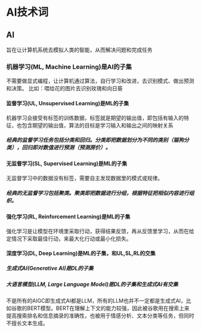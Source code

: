 # AI技术词

## AI
旨在让计算机系统去模拟人类的智能，从而解决问题和完成任务

### 机器学习(ML, Machine Learning)是AI的子集
不需要做显式编程，让计算机通过算法，自行学习和改进，去识别模式、做出预测和决策。
比如：喂给花的图片去识别玫瑰和向日葵

#### 监督学习(UL, Unsupervised Learning)是ML的子集
机器学习会接受有标签的训练数据，标签就是期望的输出值，即包括有输入的特征，也包含期望的输出值，算法的目标是学习输入和输出之间的映射关系
##### 经典的监督学习任务包括分类和回归。分类即把数据划分为不同的类别（猫狗分类），回归即对数值进行预测（预测房价）。

#### 无监督学习(SL, Supervised Learning)是ML的子集
无监督学习中的数据没有标签，需要自主发现数据里的模式或规律。
##### 经典的无监督学习包括聚类。聚类即把数据进行分组，根据特征把相似内容进行组织。

#### 强化学习(RL, Reinforcement Learning)是ML的子集
强化学习是让模型在环境里采取行动，获得结果反馈，再从反馈里学习，从而在给定情况下采取最佳行动，来最大化行动或最小化损失。

#### 深度学习(DL, Deep Learning)是ML的子集，和UL,SL,RL的交集

##### 生成式AI(Generative AI)是DL的子集
##### 大语言模型(LLM, Large Language Model)是DL的子集和生成式AI有交集
不是所有的AIGC即生成式AI都是LLM，所有的LLM也并不一定都是生成式AI，比如谷歌的BERT模型。BERT在理解上下文的能力较强，因此被谷歌用在搜索上来提高搜索排名和信息摘录的准确性，也被用于情感分析、文本分类等任务，但同时不擅长文本生成。

